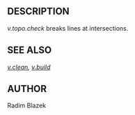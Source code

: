 ## DESCRIPTION

*v.topo.check* breaks lines at intersections.

## SEE ALSO

*[v.clean](v.clean.html), [v.build](v.build.html)*

## AUTHOR

Radim Blazek
